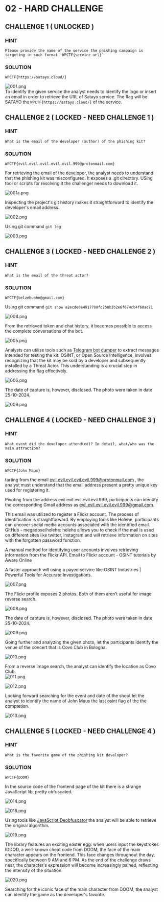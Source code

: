 # 02 - HARD CHALLENGE

## CHALLENGE 1 ( UNLOCKED )

### HINT
```
Please provide the name of the service the phishing campaign is targeting in such format `WPCTF{service_url}`
```

### SOLUTION
```
WPCTF{https://satayo.cloud/}
```
![001.png](images/001.png)  
To identify the given service the analyst needs to identify the logo or insert an email in order to retrieve the URL of Satayo service. The flag will be SATAYO the `WPCTF{https://satayo.cloud/}` of the service.


## CHALLENGE 2 ( LOCKED - NEED CHALLENGE 1 )

### HINT
```
What is the email of the developer (author) of the phishing kit?
```

### SOLUTION
```
WPCTF{evil.evil.evil.evil.evil.999@protonmail.com}
```
For retrieving the email of the developer, the analyst needs to understand that the phishing kit was misconfigured. It exposes a .git directory. USing tool or scripts for resolving it the challenger needs to download it.

![001a.png](images/001a.png)

Inspecting the project's git history makes it straightforward to identify the developer's email address.  

![002.png](images/002.png)

Using git command ```git log```

![003.png](images/003.png)

## CHALLENGE 3 ( LOCKED - NEED CHALLENGE 2 )

### HINT
```
What is the email of the threat actor?
```

### SOLUTION
```
WPCTF{belzebuohm@gmail.com}
```

Using git command ```git show a2ecde0e4917788fc258b3b2e6f674cb4f60ac71```

![004.png](images/004.png)

From the retrieved token and chat history, it becomes possible to access the complete conversations of the bot.  

![005.png](images/005.png)

Analysts can utilize tools such as [Telegram bot dumper](https://github.com/soxoj/telegram-bot-dumper) to extract messages intended for testing the kit. OSINT, or Open Source Intelligence, involves recognizing that the kit may be sold by a developer and subsequently installed by a Threat Actor. This understanding is a crucial step in addressing the flag effectively. 

![006.png](images/006.png)

The date of capture is, however, disclosed. The photo were taken in date 25-10-2024.

![009.png](images/009.png)

## CHALLENGE 4 ( LOCKED - NEED CHALLENGE 3 )

### HINT
```
What event did the developer attend(ed)? In detail, what/who was the main attraction?
```

### SOLUTION
```
WPCTF{John Maus}
```

tarting from the email evil.evil.evil.evil.evil.999@protonmail.com , the analyst must understand that the email address present a pretty unique key used for registering it.


Pivoting from the address evil.evil.evil.evil.evil.999, participants can identify the corresponding Gmail address as evil.evil.evil.evil.evil.999@gmail.com.

This email was utilized to register a Flickr account. The process of identification is straightforward. By employing tools like Holehe, participants can uncover social media accounts associated with the identified email.
GitHub - megadose/holehe: holehe allows you to check if the mail is used on different sites like twitter, instagram and will retrieve information on sites with the forgotten password function.

A manual method for identifying user accounts involves retrieving information from the Flickr API.
Email to Flickr account - OSINT tutorials by Aware Online

A faster approach will using a payed service like OSINT Industries | Powerful Tools for Accurate Investigations.

![007.png](images/007.png)

The Flickr profile exposes 2 photos. Both of them aren’t useful for image reverse search.

![008.png](images/008.png)

The date of capture is, however, disclosed. The photo were taken in date 25-10-2024.

![009.png](images/009.png)

Going further and analyzing the given photo, let the participants identify the venue of the concert that is Covo Club in Bologna.

![010.png](images/010.png)

From a reverse image search, the analyst can identify the location as Covo Club.    
![011.png](images/011.png)

![012.png](images/012.png)

Looking forward searching for the event and date of the shoot let the analyst to identify the name of John Maus the last osint flag of the the comptetion.

![013.png](images/013.png)

## CHALLENGE 5 ( LOCKED - NEED CHALLENGE 4 )

### HINT
```
What is the favorite game of the phishing kit developer?
```

### SOLUTION
```
WPCTF{DOOM}
```

In the source code of the frontend page of the kit there is a strange JavaScript lib, pretty obfuscated.

![014.png](images/014.png)

![018.png](images/018.png)

Using tools like [JavaScript Deobfuscator](https://deobfuscate.relative.im/) the analyst will be able to retrieve the original algorithm. 

![019.png](images/019.png)

The library features an exciting easter egg: when users input the keystrokes IDDQD, a well-known cheat code from DOOM, the face of the main character appears on the frontend. This face changes throughout the day, specifically between 9 AM and 6 PM. As the end of the challenge draws near, the character's expression will become increasingly pained, reflecting the intensity of the situation.  

![020.png](images/020.png)

Searching for the iconic face of the main character from DOOM, the analyst can identify the game as the developer's favorite.

